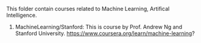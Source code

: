 This folder contain courses related to Machine Learning, Artifical Intelligence. 

1. MachineLearning/Stanford: This is course by Prof. Andrew Ng and Stanford University. 
https://www.coursera.org/learn/machine-learning?
